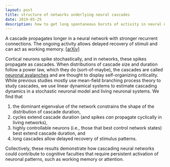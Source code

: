 ```yaml
---
layout: post
title: structure of networks underlying neural cascades
date: 2019-05-25
description: how to get long spontaneous bursts of activity in neural networks
---
```

A cascade propagates longer in a neural network with stronger recurrent connections. The ongoing activity allows delayed recovery of stimuli and can act as working memory. [[arXiv]](https://arxiv.org/abs/1812.09361)

Cortical neurons spike stochastically, and in networks, these spikes propagate as cascades. When distributions of cascade size and duration follow a power law, which they do (sort-of-maybe), the cascades are called [neuronal avalanches](http://www.scholarpedia.org/article/Neuronal_avalanche) and are thought to display self-organizing criticality. While previous studies mostly use mean-field branching process theory to study cascades, we use linear dynamical systems to estimate cascading dynamics in a stochastic neuronal model and living neuronal systems. We find that
1. the dominant eigenvalue of the network constrains the shape of the distribution of cascade duration,
2. cycles extend cascade duration (and spikes *can* propagate cyclically in living networks),
3. highly controllable neurons (i.e., those that best control network states) best extend cascade duration, and
4. long cascades allow delayed recovery of stimulus patterns.

Collectively, these results demonstrate how cascading neural networks could contribute to cognitive faculties that require persistent activation of neuronal patterns, such as working memory or attention.
